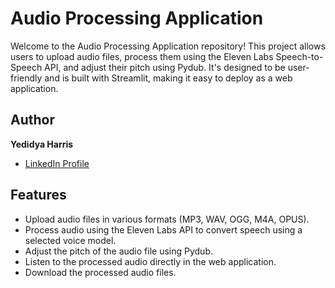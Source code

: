 # Audio Processing Application

Welcome to the Audio Processing Application repository! This project allows users to upload audio files, process them using the Eleven Labs Speech-to-Speech API, and adjust their pitch using Pydub. It's designed to be user-friendly and is built with Streamlit, making it easy to deploy as a web application.

## Author

**Yedidya Harris**

- [LinkedIn Profile](https://www.linkedin.com/in/yedidya-harris/)

## Features

- Upload audio files in various formats (MP3, WAV, OGG, M4A, OPUS).
- Process audio using the Eleven Labs API to convert speech using a selected voice model.
- Adjust the pitch of the audio file using Pydub.
- Listen to the processed audio directly in the web application.
- Download the processed audio files.
